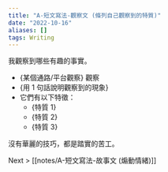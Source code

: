```yaml
---
title: "A-短文寫法-觀察文 (條列自己觀察到的特質)"
date: "2022-10-16"
aliases: []
tags: Writing
---
```


我觀察到哪些有趣的事實。

- {某個通路/平台觀察} 觀察
- {用 1 句話說明觀察到的現象}
- 它們有以下特徵：
	- {特質 1}
	- {特質 2}
	- {特質 3}

沒有華麗的技巧，都是踏實的苦工。

Next > [[notes/A-短文寫法-故事文 (煽動情緒)]]